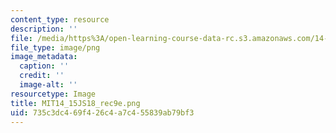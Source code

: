 ```yaml
---
content_type: resource
description: ''
file: /media/https%3A/open-learning-course-data-rc.s3.amazonaws.com/14-15j-networks-spring-2018/735c3dc469f426c4a7c455839ab79bf3_MIT14_15JS18_rec9e.png
file_type: image/png
image_metadata:
  caption: ''
  credit: ''
  image-alt: ''
resourcetype: Image
title: MIT14_15JS18_rec9e.png
uid: 735c3dc4-69f4-26c4-a7c4-55839ab79bf3
---
```

